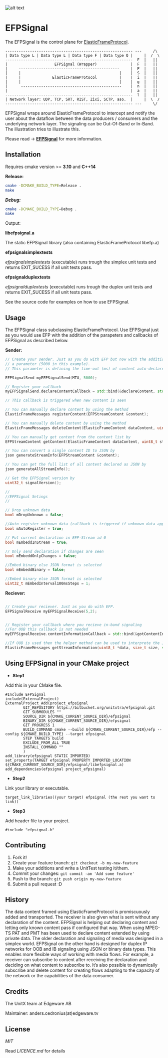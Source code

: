 ![alt text](https://bitbucket.org/unitxtra/efpsignal/raw/13d6289110e31c11e3b0be67f0a17e57c347c9a3/efpsignal.jpg)

# EFPSignal

The EFPSignal is the control plane for [ElasticFrameProtocol](https://bitbucket.org/unitxtra/efp/src/master/).

```
--------------------------------------------------------- ---     /\
| Data type L | Data type L | Data type F | Data type Q |     |  /  \
---------------------------------------------------------  E  |   ||
|                     EFPSignal (Wrapper)               |  F  |   ||
|     ---------------------------------------------     |  P  |   ||
|     |                                            |    |  S  |   ||
|     |              ElasticFrameProtocol          |    |  i  |   ||
|     |                                            |    |  g  |   ||
|      ---------------------------------------------    |  n  |   ||
|                                                       |  a  |   ||
---------------------------------------------------------  l  |   ||
| Network layer: UDP, TCP, SRT, RIST, Zixi, SCTP, aso.  |     |  \  /
--------------------------------------------------------- ---     \/

```

EFPSignal wraps around ElasticFrameProtocol to intercept and notify the user about the dataflow between the data producers / consumers and the underlying network layer. The signaling can be Out-Of-Band or In-Band. The illustration tries to illustrate this.


Please read -> [**EFPSignal**](https://edgeware-my.sharepoint.com/:p:/g/personal/anders_cedronius_edgeware_tv/EeyFJfg6nZZKmH57dEeTOvgBig-wztXvRa82S4NKHfFiCA?e=yZgxiz) for more information.


## Installation

Requires cmake version >= **3.10** and **C++14**

**Release:**

```sh
cmake -DCMAKE_BUILD_TYPE=Release .
make
```

***Debug:***

```sh
cmake -DCMAKE_BUILD_TYPE=Debug .
make
```

Output: 

**libefpsignal.a**

The static EFPSignal library (also containing ElasticFrameProtocol libefp.a) 
 
**efpsignalsimplextests**

*efpsignalsimplextests* (executable) runs trough the simplex unit tests and returns EXIT_SUCESS if all unit tests pass.

**efpsignalduplextests**

*efpsignalduplextests* (executable) runs trough the duplex unit tests and returns EXIT_SUCESS if all unit tests pass.

See the source code for examples on how to use EFPSignal.


## Usage

The EFPSignal class subclassing ElasticFrameProtocol. Use EFPSignal just as you would use EFP with the addition of the parapeters and callbacks of EFPSignal as described below.

**Sender:**

```cpp
// Create your sender. Just as you do with EFP but now with the addition of 
// a parameter (5000 in this example).
// This parameter is defining the time-out (ms) of content auto-declared. 

EFPSignalSend myEFPSignalSend(MTU, 5000);

// Register your callback
myEFPSignalSend.declareContentCallback = std::bind(&declareContent, std::placeholders::_1);

// This callback is triggered when new content is seen 

// You can manually declare content by using the method
ElasticFrameMessages registerContent(EFPStreamContent &content);

// You can manually delete content by using the method
ElasticFrameMessages deleteContent(ElasticFrameContent dataContent, uint8_t streamID);

// You can manually get content from the content list by
EFPStreamContent getContent(ElasticFrameContent dataContent, uint8_t streamID);

// You can convert a single content ID to JSON by
json generateStreamInfo(EFPStreamContent &content);

// You can get the full list of all content declared as JSON by
json generateAllStreamInfo();

// Get the EFPSignal version by
uint32_t signalVersion();

//
//EFPSignal Setings
//

// Drop unknown data
bool mDropUnknown = false;

//Auto register unknown data (callback is triggered if unknown data appears)
bool mAutoRegister = true;

// Put current declaration in EFP-Stream id 0
bool mEmbeddInStream = true;

// Only send declaration if changes are seen 
bool mEmbeddOnlyChanges = false;

//Embed binary else JSON format is selected
bool mEmbeddBinary = false;

//Embed binary else JSON format is selected
uint32_t mEmbedInterval100msSteps = 1;


```

**Reciever:**

```cpp

// Create your reciever. Just as you do with EFP.
EFPSignalReceive myEFPSignalReceive(5,2);


// Register your callback where you recieve in-band signaling 
//For OOB this callback is not needed
myEFPSignalReceive.contentInformationCallback = std::bind(&gotContentInformation, std::placeholders::_1);

//If OOB is used then the helper method can be used to interprete the JSON data
ElasticFrameMessages getStreamInformation(uint8_t *data, size_t size, std::unique_ptr<EFPSignalReceiveData>& parsedData);

```
 


## Using EFPSignal in your CMake project

* **Step1** 

Add this in your CMake file.

```
#Include EFPSignal
include(ExternalProject)
ExternalProject_Add(project_efpsignal
        GIT_REPOSITORY https://bitbucket.org/unitxtra/efpsignal.git
        GIT_SUBMODULES ""
        SOURCE_DIR ${CMAKE_CURRENT_SOURCE_DIR}/efpsignal
        BINARY_DIR ${CMAKE_CURRENT_SOURCE_DIR}/efpsignal
        GIT_PROGRESS 1
        BUILD_COMMAND cmake --build ${CMAKE_CURRENT_SOURCE_DIR}/efp --config ${CMAKE_BUILD_TYPE} --target efpsignal
        STEP_TARGETS build
        EXCLUDE_FROM_ALL TRUE
        INSTALL_COMMAND ""
        )
add_library(efpsignal STATIC IMPORTED)
set_property(TARGET efpsignal PROPERTY IMPORTED_LOCATION ${CMAKE_CURRENT_SOURCE_DIR}/efpsignal/libefpsignal.a)
add_dependencies(efpsignal project_efpsignal)
```

* **Step2**

Link your library or executable.

```
target_link_libraries((your target) efpsignal (the rest you want to link)) 
```

* **Step3** 

Add header file to your project.

```
#include "efpsignal.h"
```

## Contributing

1. Fork it!
2. Create your feature branch: `git checkout -b my-new-feature`
3. Make your additions and write a UnitTest testing it/them.
4. Commit your changes: `git commit -am 'Add some feature'`
5. Push to the branch: `git push origin my-new-feature`
6. Submit a pull request :D

## History

The data content framed using ElasticFrameProtocol is promiscuously added and transported. The receiver is also given what is sent without any declaration of the content. EFPSignal is helping out declaring content and letting only known content pass if configured that way. When using MPEG-TS PAT and PMT has been used to declare content extended by using private data. The older declaration and signaling of media was designed in a simplex world. EFPSignal on the other hand is designed for duplex IP networks for OOB and IB signaling using JSON or binary data types. This enables more flexible ways of working with media flows. For example, a receiver can subscribe to content after receiving the declaration and deciding on what content to subscribe to. It’s also possible to dynamically subscribe and delete content for creating flows adapting to the capacity of the network or the capabilities of the data consumer.  


## Credits

The UnitX team at Edgeware AB

Maintainer: anders.cedronius(at)edgeware.tv


## License

*MIT*

Read *LICENCE.md* for details